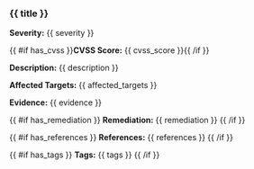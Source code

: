 ### {{ title }}

**Severity:** {{ severity }}

{{ #if has_cvss }}**CVSS Score:** {{ cvss_score }}{{ /if }}

**Description:**
{{ description }}

**Affected Targets:**
{{ affected_targets }}

**Evidence:**
{{ evidence }}

{{ #if has_remediation }}
**Remediation:**
{{ remediation }}
{{ /if }}

{{ #if has_references }}
**References:**
{{ references }}
{{ /if }}

{{ #if has_tags }}
**Tags:** {{ tags }}
{{ /if }}
